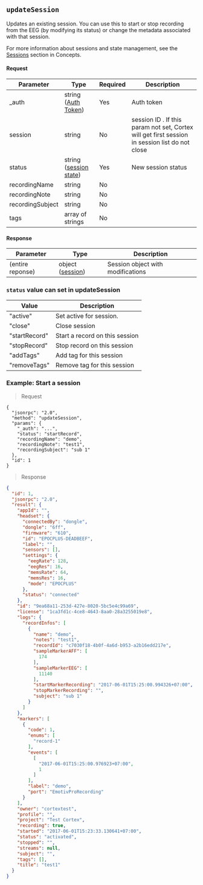 ## `updateSession`

<div class="fullwidth">

Updates an existing session. You can use this to start or stop recording from the EEG (by modifying its status) or change the metadata associated with that session.

For more information about sessions and state management, see the [Sessions](#sessions) section in Concepts.

#### Request

Parameter | Type   | Required | Description
--------- | ----   | ---------| -----------
_auth     | string ([Auth Token](#auth-token)) | Yes | Auth token
session   | string | No | session ID . If this param not set, Cortex will get first session in session list do not close
status    | string ([session state](#sessions)) | Yes | New session status
recordingName | string | No | 
recordingNote | string | No |
recordingSubject | string | No |
tags      | array of strings | No |

#### Response

Parameter | Type   | Description
--------- | ----   | -----------
(entire reponse) | object ([session](#session-object))    | Session object with modifications

### `status` value can set in updateSession

Value   | Description
-----   | ----------
"active"| Set active for session.
"close" | Close session
"startRecord" | Start a record on this session
"stopRecord"  | Stop record on this session
"addTags"     | Add tag for this session
"removeTags"  | Remove tag for this session 

</div>


### Example: Start a session

> Request

```json--raw
{
  "jsonrpc": "2.0",
  "method": "updateSession",
  "params": {
    "_auth": "...",
    "status": "startRecord",
    "recordingName": "demo",
    "recordingNote": "test1",
    "recordingSubject": "sub 1"
  },
  "id": 1
}
```

> Response

```json
{
  "id": 1,
  "jsonrpc": "2.0",
  "result": {
    "appId": "",
    "headset": {
      "connectedBy": "dongle",
      "dongle": "6ff",
      "firmware": "610",
      "id": "EPOCPLUS-DEADBEEF",
      "label": "",
      "sensors": [],
      "settings": {
        "eegRate": 128,
        "eegRes": 16,
        "memsRate": 64,
        "memsRes": 16,
        "mode": "EPOCPLUS"
      },
      "status": "connected"
    },
    "id": "9ea68a11-253d-427e-8020-5bc5e4c99a69",
    "license": "1ca3fd1c-4ce8-4643-8aa0-28a3255019e8",
    "logs": {
      "recordInfos": [
        {
          "name": "demo",
          "notes": "test1",
          "recordId": "c7030f18-4b0f-4a6d-b953-a2b16edd217e",
          "sampleMarkerAFF": [
            174
          ],
          "sampleMarkerEEG": [
            11140
          ],
          "startMarkerRecording": "2017-06-01T15:25:00.994326+07:00",
          "stopMarkerRecording": "",
          "subject": "sub 1"
        }
      ]
    },
    "markers": [
      {
        "code": 1,
        "enums": [
          "record-1"
        ],
        "events": [
          [
            "2017-06-01T15:25:00.976923+07:00",
            1
          ]
        ],
        "label": "demo",
        "port": "EmotivProRecording"
      }
    ],
    "owner": "cortextest",
    "profile": "",
    "project": "Test Cortex",
    "recording": true,
    "started": "2017-06-01T15:23:33.130641+07:00",
    "status": "activated",
    "stopped": "",
    "streams": null,
    "subject": "",
    "tags": [],
    "title": "test1"
  }
}
```
